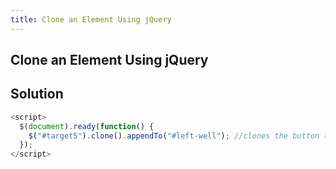```yaml
---
title: Clone an Element Using jQuery
---
```

## Clone an Element Using jQuery

## Solution 
```javascript
<script>
  $(document).ready(function() {
    $("#target5").clone().appendTo("#left-well"); //clones the button target5 and appends it to the left well
  });
</script>
```
